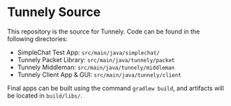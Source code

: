 # Tunnely Source

This repository is the source for Tunnely. Code can be found in the following directories:

- SimpleChat Test App: `src/main/java/simplechat/`
- Tunnely Packet Library: `src/main/java/tunnely/packet`
- Tunnely Middleman: `src/main/java/tunnely/middleman`
- Tunnely Client App & GUI: `src/main/java/tunnely/client`


Final apps can be built using the command `gradlew build`, and artifacts will be located in `build/libs/`.